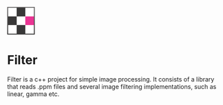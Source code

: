 ![Filter](docs/filter_logo.svg)

# Filter

Filter is a c++ project for simple image processing. It consists of a library that reads .ppm files and several image filtering implementations, such as linear, gamma etc.
